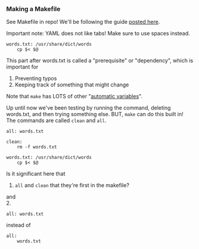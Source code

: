 ### Making a Makefile

See Makefile in repo! We'll be following the guide [posted here](http://stat545-ubc.github.io/automation04_make-activity.html).  

Important note: YAML does not like tabs! Make sure to use spaces instead.  

```
words.txt: /usr/share/dict/words
	cp $< $@
```

This part after words.txt is called a "prerequisite" or "dependency", which is important for
1. Preventing typos
2. Keeping track of something that might change

Note that `make` has LOTS of other "[automatic variables](https://www.gnu.org/software/make/manual/html_node/Automatic-Variables.html)".

Up until now we've been testing by running the command, deleting words.txt, and then trying something else.  BUT, `make` can do this built in!  The commands are called `clean` and `all`.  
```
all: words.txt

clean:
	rm -f words.txt
	
words.txt: /usr/share/dict/words
	cp $< $@
```

Is it significant here that  
1. `all` and `clean` that they're first in the makefile?

and  
2.  
```
all: words.txt
```

instead of 
```
all:
	words.txt
```
